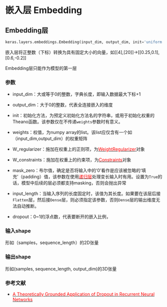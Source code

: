 # 嵌入层 Embedding

## Embedding层

```python
keras.layers.embeddings.Embedding(input_dim, output_dim, init='uniform', input_length=None, W_regularizer=None, activity_regularizer=None, W_constraint=None, mask_zero=False, weights=None, dropout=0.0)
```
嵌入层将正整数（下标）转换为具有固定大小的向量，如[[4],[20]]->[[0.25,0.1],[0.6,-0.2]]

Embedding层只能作为模型的第一层

### 参数

* input_dim：大或等于0的整数，字典长度，即输入数据最大下标+1

* output_dim：大于0的整数，代表全连接嵌入的维度

* init：初始化方法，为预定义初始化方法名的字符串，或用于初始化权重的Theano函数。该参数仅在不传递```weights```参数时有意义。

* weights：权值，为numpy array的list。该list应仅含有一个如（input_dim,output_dim）的权重矩阵

* W_regularizer：施加在权重上的正则项，为[<font color='FF0000'>WeightRegularizer</font>](../other/regularizers)对象

* W_constraints：施加在权重上的约束项，为[<font color='FF0000'>Constraints</font>](../other/constraints)对象

* mask_zero：布尔值，确定是否将输入中的‘0’看作是应该被忽略的‘填充’（padding）值，该参数在使用[<font color='#FF0000'>递归层</font>](recurrent_layer)处理变长输入时有用。设置为```True```的话，模型中后续的层必须都支持masking，否则会抛出异常

* input_length：当输入序列的长度固定时，该值为其长度。如果要在该层后接```Flatten```层，然后接```Dense```层，则必须指定该参数，否则```Dense```层的输出维度无法自动推断。

* dropout：0~1的浮点数，代表要断开的嵌入比例，

### 输入shape

形如（samples，sequence_length）的2D张量

### 输出shape

形如(samples, sequence_length, output_dim)的3D张量

### 参考文献

* [<font color='FF0000'>A Theoretically Grounded Application of Dropout in Recurrent Neural Networks</font>](http://arxiv.org/abs/1512.05287)